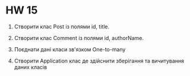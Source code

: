 # HW 15
<p>

1. Створити клас Post із полями id, title. 

2. Створити клас Comment із полями id, authorName. 

3. Поєднати дані класи зв'язком One-to-many 

4. Створити Application клас де здійснити зберігання та вичитування даних класів
</p>
